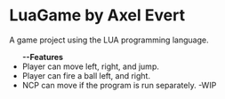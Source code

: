 LuaGame by Axel Evert
=======

A game project using the LUA programming language.

<ul><b>--Features</b>
  <li>Player can move left, right, and jump.</li>
  <li>Player can fire a ball left, and right.</li>
  <li>NCP can move if the program is run separately. -WIP</li></ul>
